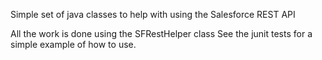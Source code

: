 Simple set of java classes to help with using the Salesforce REST API

All the work is done using the SFRestHelper class
See the junit tests for a simple example of how to use.
